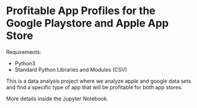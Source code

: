 # Profitable App Profiles for the Google Playstore and Apple App Store

Requirements:
- Python3 
- Standard Python Libraries and Modules (CSV)

This is a data analysis project where we analyze apple and google data sets and find
a specific type of app that will be profitable for both app stores.

More details inside the Jupyter Notebook.
